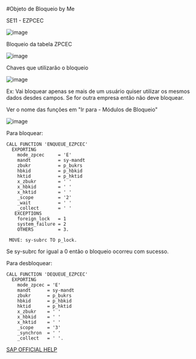 #Objeto de Bloqueio by Me

SE11 - EZPCEC

![image](https://github.com/user-attachments/assets/342caaae-9538-475d-bcdb-d6650d32d9a9)

Bloqueio da tabela ZPCEC

![image](https://github.com/user-attachments/assets/6b70b147-b834-4cad-b919-31b7d32e4412)

Chaves que utilizarão o bloqueio

![image](https://github.com/user-attachments/assets/321b30e6-014f-43b9-9010-19a846799b58)

Ex: Vai bloquear apenas se mais de um usuário quiser utilizar os mesmos dados desdes campos.
Se for outra empresa então não deve bloquear.

Ver o nome das funções em "Ir para - Módulos de Bloqueio"

![image](https://github.com/user-attachments/assets/1f79108c-171d-4674-b0d7-57dda24cc748)

Para bloquear:

```abap
CALL FUNCTION 'ENQUEUE_EZPCEC'
  EXPORTING
    mode_zpcec     = 'E'
    mandt          = sy-mandt
    zbukr          = p_bukrs
    hbkid          = p_hbkid
    hktid          = p_hktid
    x_zbukr        = ' '
    x_hbkid        = ' '
    x_hktid        = ' '
    _scope         = '2'
    _wait          = ' '
    _collect       = ' '
   EXCEPTIONS
    foreign_lock   = 1
    system_failure = 2
    OTHERS         = 3.

 MOVE: sy-subrc TO p_lock.
```

Se sy-subrc for igual a 0 então o bloqueio ocorreu com sucesso.

Para desbloquear:

```abap
CALL FUNCTION 'DEQUEUE_EZPCEC'
  EXPORTING
    mode_zpcec = 'E'
    mandt      = sy-mandt
    zbukr      = p_bukrs
    hbkid      = p_hbkid
    hktid      = p_hktid
    x_zbukr    = ' '
    x_hbkid    = ' '
    x_hktid    = ' '
    _scope     = '3'
    _synchron  = ' '
    _collect   = ' '.
```

[SAP OFFICIAL HELP](https://help.sap.com/docs/SAP_NETWEAVER_700/12a2d87e6c531014bec0e63ea0208c21/cf21eea5446011d189700000e8322d00.html?version=7.0.37)
